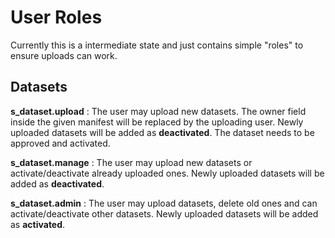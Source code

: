 User Roles
==========

Currently this is a intermediate state and just contains simple "roles" to ensure uploads can work.

Datasets
--------

**s_dataset.upload**
:   The user may upload new datasets.
    The owner field inside the given manifest will be replaced by the uploading user.
    Newly uploaded datasets will be added as **deactivated**.
    The dataset needs to be approved and activated.

**s_dataset.manage**
:   The user may upload new datasets or activate/deactivate already uploaded ones.
    Newly uploaded datasets will be added as **deactivated**.

**s_dataset.admin**
:   The user may upload datasets, delete old ones and can activate/deactivate other datasets.
    Newly uploaded datasets will be added as **activated**.
